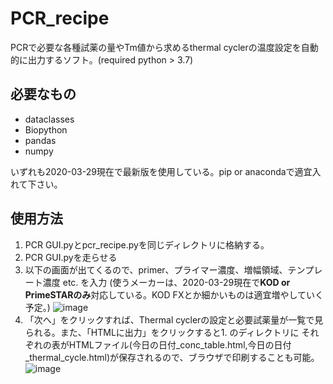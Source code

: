 # PCR_recipe
PCRで必要な各種試薬の量やTm値から求めるthermal cyclerの温度設定を自動的に出力するソフト。(required python > 3.7)

## 必要なもの
+ dataclasses
+ Biopython
+ pandas
+ numpy

いずれも2020-03-29現在で最新版を使用している。pip or anacondaで適宜入れて下さい。

## 使用方法
1. PCR GUI.pyとpcr_recipe.pyを同じディレクトリに格納する。
2. PCR GUI.pyを走らせる
3. 以下の画面が出てくるので、primer、プライマー濃度、増幅領域、テンプレート濃度 etc. を入力
   (使うメーカーは、2020-03-29現在で**KOD or PrimeSTARのみ**対応している。KOD FXとか細かいものは適宜増やしていく予定。)
![image](https://user-images.githubusercontent.com/41857834/112939815-167ecd80-9167-11eb-98c5-5e1a57ecbd66.png)
4. 「次へ」をクリックすれば、Thermal cyclerの設定と必要試薬量が一覧で見られる。また、「HTMLに出力」をクリックすると1. のディレクトリに
それぞれの表がHTMLファイル(今日の日付_conc_table.html,今日の日付_thermal_cycle.html)が保存されるので、ブラウザで印刷することも可能。
![image](https://user-images.githubusercontent.com/41857834/112939853-29919d80-9167-11eb-94f7-eebc2def2974.png)
